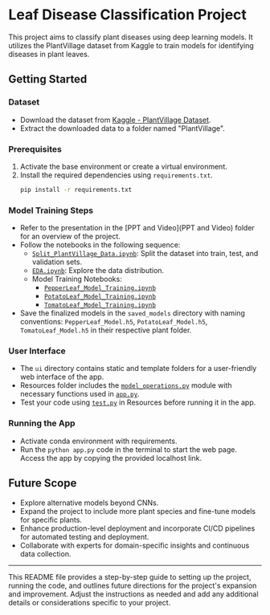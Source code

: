 # Leaf Disease Classification Project

This project aims to classify plant diseases using deep learning models. It utilizes the PlantVillage dataset from Kaggle to train models for identifying diseases in plant leaves.

## Getting Started

### Dataset
- Download the dataset from [Kaggle - PlantVillage Dataset](https://www.kaggle.com/arjuntejaswi/plant-village).
- Extract the downloaded data to a folder named "PlantVillage".

### Prerequisites
1. Activate the base environment or create a virtual environment.
2. Install the required dependencies using `requirements.txt`.
    ```bash
    pip install -r requirements.txt
    ```
### Model Training Steps
- Refer to the presentation in the [PPT and Video](PPT and Video) folder for an overview of the project.
- Follow the notebooks in the following sequence:
  - [`Split_PlantVillage_Data.ipynb`](Split_PlantVillage_Data.ipynb): Split the dataset into train, test, and validation sets.
  - [`EDA.ipynb`](notebook_files/EDA.ipynb): Explore the data distribution.
  - Model Training Notebooks:
    - [`PepperLeaf_Model_Training.ipynb`](notebook_files/PepperLeaf_Model_Training.ipynb)
    - [`PotatoLeaf_Model_Training.ipynb`](notebook_files/PotatoLeaf_Model_Training.ipynb)
    - [`TomatoLeaf_Model_Training.ipynb`](notebook_files/TomatoLeaf_Model_Training.ipynb)
- Save the finalized models in the `saved_models` directory with naming conventions: `PepperLeaf_Model.h5`, `PotatoLeaf_Model.h5`, `TomatoLeaf_Model.h5` in their respective plant folder.

### User Interface
- The `ui` directory contains static and template folders for a user-friendly web interface of the app.
- Resources folder includes the [`model_operations.py`](Resources/model_operations.py) module with necessary functions used in [`app.py`](app.py).
- Test your code using [`test.py`](Resources/test.py) in Resources before running it in the app.

### Running the App
- Activate conda environment with requirements.
- Run the `python app.py` code in the terminal to start the web page. Access the app by copying the provided localhost link.

## Future Scope
- Explore alternative models beyond CNNs.
- Expand the project to include more plant species and fine-tune models for specific plants.
- Enhance production-level deployment and incorporate CI/CD pipelines for automated testing and deployment.
- Collaborate with experts for domain-specific insights and continuous data collection.

---

This README file provides a step-by-step guide to setting up the project, running the code, and outlines future directions for the project's expansion and improvement. Adjust the instructions as needed and add any additional details or considerations specific to your project.
